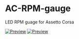 # AC-RPM-gauge
LED RPM guage for Assetto Corsa

[![Preview](https://img.youtube.com/vi/ntBIfK3A3dk/0.jpg)](https://www.youtube.com/watch?v=ntBIfK3A3dk)
[![Preview](https://img.youtube.com/vi/HHCWmJo1_Ak/0.jpg)](https://www.youtube.com/watch?v=HHCWmJo1_Ak)
